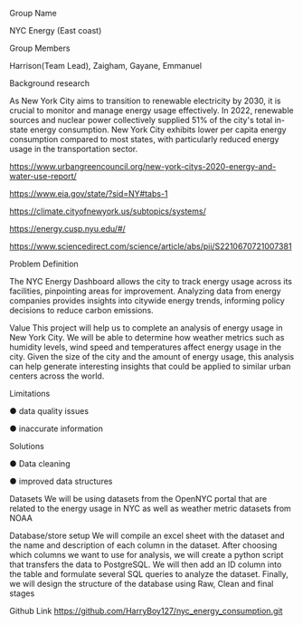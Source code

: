 Group Name

NYC Energy (East coast)

Group Members

 Harrison(Team Lead),  Zaigham, Gayane, Emmanuel


Background research

As New York City aims to transition to renewable electricity by 2030, it is crucial to monitor and manage energy usage effectively. In 2022, renewable sources and nuclear power collectively supplied 51% of the city's total in-state energy consumption. New York City exhibits lower per capita energy consumption compared to most states, with particularly reduced energy usage in the transportation sector. 

https://www.urbangreencouncil.org/new-york-citys-2020-energy-and-water-use-report/

https://www.eia.gov/state/?sid=NY#tabs-1

https://climate.cityofnewyork.us/subtopics/systems/

https://energy.cusp.nyu.edu/#/

https://www.sciencedirect.com/science/article/abs/pii/S2210670721007381


Problem Definition

The NYC Energy Dashboard allows the city to track energy usage across its facilities, pinpointing areas for improvement. Analyzing data from energy companies provides insights into citywide energy trends, informing policy decisions to reduce carbon emissions.

Value
 This project will help us to complete an analysis of energy usage in New York City. We will be able to determine how weather metrics such as humidity levels, wind speed and temperatures affect energy usage in the city. Given the size of the city and the amount of energy usage,  this analysis can help generate interesting insights that could be applied to similar urban centers across the world.

Limitations

● data quality issues

● inaccurate information

Solutions

● Data cleaning

● improved data structures 

Datasets
We will be using datasets from the OpenNYC portal that are related to the energy usage in NYC as well as weather metric datasets from NOAA

Database/store setup
We will compile an excel sheet with the dataset and the name and description of each column in the dataset. After choosing which columns we want to use for analysis, we will create a python script that transfers the data to PostgreSQL. We will then add an ID column into the table and formulate several SQL queries to analyze the dataset. Finally, we will design the structure of the database using Raw, Clean and final stages


Github Link
https://github.com/HarryBoy127/nyc_energy_consumption.git








